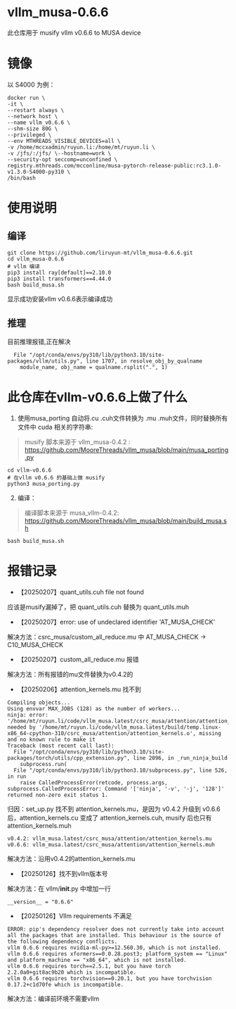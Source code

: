 # vllm_musa-0.6.6
此仓库用于 musify vllm v0.6.6 to MUSA device

# 镜像
以 S4000 为例：
```
docker run \
-it \
--restart always \
--network host \
--name vllm_v0.6.6 \
--shm-size 80G \
--privileged \
--env MTHREADS_VISIBLE_DEVICES=all \
-v /home/mccxadmin/ruyun.li:/home/mt/ruyun.li \
-v /jfs/:/jfs/ \--hostname=work \
--security-opt seccomp=unconfined \
registry.mthreads.com/mcconline/musa-pytorch-release-public:rc3.1.0-v1.3.0-S4000-py310 \
/bin/bash
```
# 使用说明
## 编译
```
git clone https://github.com/liruyun-mt/vllm_musa-0.6.6.git
cd vllm_musa-0.6.6
# vllm 编译 
pip3 install ray[default]==2.10.0
pip3 install transformers==4.44.0
bash build_musa.sh
```
显示成功安装vllm v0.6.6表示编译成功
## 推理
目前推理报错,正在解决
```
  File "/opt/conda/envs/py310/lib/python3.10/site-packages/vllm/utils.py", line 1707, in resolve_obj_by_qualname
    module_name, obj_name = qualname.rsplit(".", 1)
```

# 此仓库在vllm-v0.6.6上做了什么
1. 使用musa_porting 自动将.cu .cuh文件转换为 .mu .muh文件，同时替换所有文件中 cuda 相关的字符串:

> musify 脚本来源于 vllm_musa-0.4.2 : https://github.com/MooreThreads/vllm_musa/blob/main/musa_porting.py

```
cd vllm-v0.6.6
# 在vllm v0.6.6 的基础上做 musify
python3 musa_porting.py
```


2. 编译：

> 编译脚本来源于 musa_vllm-0.4.2: https://github.com/MooreThreads/vllm_musa/blob/main/build_musa.sh

```
bash build_musa.sh
```

# 报错记录

* 【20250207】quant_utils.cuh file not found

应该是musify漏掉了，把 quant_utils.cuh 替换为 quant_utils.muh

* 【20250207】error: use of undeclared identifier 'AT_MUSA_CHECK'
  
解决方法：csrc_musa/custom_all_reduce.mu 中 AT_MUSA_CHECK -> C10_MUSA_CHECK

* 【20250207】custom_all_reduce.mu 报错
  
解决方法：所有报错的mu文件替换为v0.4.2的

* 【20250206】attention_kernels.mu 找不到
```
Compiling objects...
Using envvar MAX_JOBS (128) as the number of workers...
ninja: error: '/home/mt/ruyun.li/code/vllm_musa.latest/csrc_musa/attention/attention_kernels.mu', needed by '/home/mt/ruyun.li/code/vllm_musa.latest/build/temp.linux-x86_64-cpython-310/csrc_musa/attention/attention_kernels.o', missing and no known rule to make it
Traceback (most recent call last):
  File "/opt/conda/envs/py310/lib/python3.10/site-packages/torch/utils/cpp_extension.py", line 2096, in _run_ninja_build
    subprocess.run(
  File "/opt/conda/envs/py310/lib/python3.10/subprocess.py", line 526, in run
    raise CalledProcessError(retcode, process.args,
subprocess.CalledProcessError: Command '['ninja', '-v', '-j', '128']' returned non-zero exit status 1.
```
归因：set_up.py 找不到 attention_kernels.mu，是因为 v0.4.2 升级到 v0.6.6 后，attention_kernels.cu 变成了 attention_kernels.cuh,  musify 后也只有attention_kernels.muh
```
v0.4.2: vllm_musa.latest/csrc_musa/attention/attention_kernels.mu
v0.6.6: vllm_musa.latest/csrc_musa/attention/attention_kernels.muh
```
解决方法：沿用v0.4.2的attention_kernels.mu

* 【20250126】找不到vllm版本号

解决方法：在 vllm/__init__.py 中增加一行
```
__version__ = "0.6.6"
```

* 【20250126】Vllm requirements 不满足

```
ERROR: pip's dependency resolver does not currently take into account all the packages that are installed. This behaviour is the source of the following dependency conflicts.
vllm 0.6.6 requires nvidia-ml-py>=12.560.30, which is not installed.
vllm 0.6.6 requires xformers==0.0.28.post3; platform_system == "Linux" and platform_machine == "x86_64", which is not installed.
vllm 0.6.6 requires torch==2.5.1, but you have torch 2.2.0a0+git8ac9b20 which is incompatible.
vllm 0.6.6 requires torchvision==0.20.1, but you have torchvision 0.17.2+c1d70fe which is incompatible.
```
解决方法：编译前环境不需要vllm
